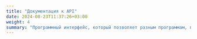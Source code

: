 ```yaml
---
title: "Документация к API"
date: 2024-08-23T11:37:26+03:00
weight: 4
summary: "Программный интерфейс, который позволяет разным программам, приложениям и системам взаимодействовать с Вашим радио."
---
```


